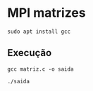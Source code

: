# MPI matrizes
```
sudo apt install gcc
```
## Execução
```
gcc matriz.c -o saida
```
```
./saida
```

